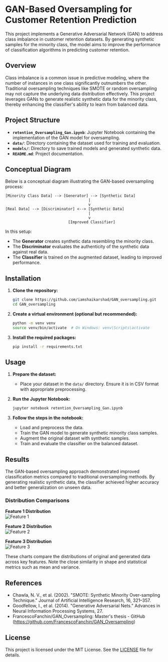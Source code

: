# GAN-Based Oversampling for Customer Retention Prediction

This project implements a Generative Adversarial Network (GAN) to address class imbalance in customer retention datasets.
By generating synthetic samples for the minority class, the model aims to improve the performance of classification algorithms in predicting customer retention.

## Overview

Class imbalance is a common issue in predictive modeling, where the number of instances in one class significantly outnumbers the other.
Traditional oversampling techniques like SMOTE or random oversampling may not capture the underlying data distribution effectively.
This project leverages GANs to generate realistic synthetic data for the minority class, thereby enhancing the classifier's ability to learn from balanced data.

## Project Structure

- **`retention_Oversampling_Gan.ipynb`**: Jupyter Notebook containing the implementation of the GAN model for oversampling.
- **`data/`**: Directory containing the dataset used for training and evaluation.
- **`models/`**: Directory to save trained models and generated synthetic data.
- **`README.md`**: Project documentation.

## Conceptual Diagram

Below is a conceptual diagram illustrating the GAN-based oversampling process:

```
[Minority Class Data] --> [Generator] --> [Synthetic Data]
                                     |
                                     v
[Real Data] --> [Discriminator] <--> [Synthetic Data]
                                     |
                                     v
                            [Improved Classifier]
```

In this setup:
- The **Generator** creates synthetic data resembling the minority class.
- The **Discriminator** evaluates the authenticity of the synthetic data against real data.
- The **Classifier** is trained on the augmented dataset, leading to improved performance.

## Installation

1. **Clone the repository:**
   ```bash
   git clone https://github.com/iamshaikarshad/GAN_oversampling.git
   cd GAN_oversampling
   ```

2. **Create a virtual environment (optional but recommended):**
   ```bash
   python -m venv venv
   source venv/bin/activate  # On Windows: venv\Scripts\activate
   ```

3. **Install the required packages:**
   ```bash
   pip install -r requirements.txt
   ```

## Usage

1. **Prepare the dataset:**
   - Place your dataset in the `data/` directory. Ensure it is in CSV format with appropriate preprocessing.

2. **Run the Jupyter Notebook:**
   ```bash
   jupyter notebook retention_Oversampling_Gan.ipynb
   ```

3. **Follow the steps in the notebook:**
   - Load and preprocess the data.
   - Train the GAN model to generate synthetic minority class samples.
   - Augment the original dataset with synthetic samples.
   - Train and evaluate the classifier on the balanced dataset.

## Results

The GAN-based oversampling approach demonstrated improved classification metrics compared to traditional oversampling methods.
By generating realistic synthetic data, the classifier achieved higher accuracy and better generalization on unseen data.

### Distribution Comparisons

**Feature 1 Distribution**  
![Feature 1](816e20ac-ca01-4d15-b01d-1432ba39898d.png)

**Feature 2 Distribution**  
![Feature 2](a1067ba7-9733-4b44-8b07-297c84627d4b.png)

**Feature 3 Distribution**  
![Feature 3](3642b8c6-5eda-4457-a83e-2bb1c38cc03c.png)

These charts compare the distributions of original and generated data across key features. Note the close similarity in shape and statistical metrics such as mean and variance.

## References

- Chawla, N. V., et al. (2002). "SMOTE: Synthetic Minority Over-sampling Technique." Journal of Artificial Intelligence Research, 16, 321–357.
- Goodfellow, I., et al. (2014). "Generative Adversarial Nets." Advances in Neural Information Processing Systems, 27.
- FrancescoFanchin/GAN_Oversampling: Master's thesis - GitHub (https://github.com/FrancescoFanchin/GAN_Oversampling)

## License

This project is licensed under the MIT License. See the [LICENSE](LICENSE) file for details.
